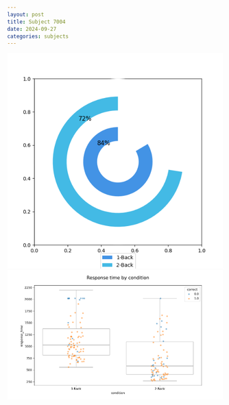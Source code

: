 ```yaml
---
layout: post
title: Subject 7004
date: 2024-09-27
categories: subjects
---
```


![](data/7004/run-1/7004_accuracy_by_condition.png)
![](data/7004/run-1/7004_response_time_by_condition.png)
